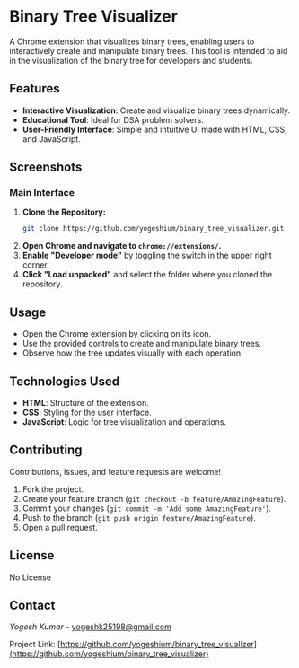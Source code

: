 # Binary Tree Visualizer

A Chrome extension that visualizes binary trees, enabling users to interactively create and manipulate binary trees. This tool is intended to aid in the visualization of the binary tree for developers and students.

## Features

- **Interactive Visualization**: Create and visualize binary trees dynamically.
- **Educational Tool**: Ideal for DSA problem solvers.
- **User-Friendly Interface**: Simple and intuitive UI made with HTML, CSS, and JavaScript.

## Screenshots

### Main Interface

1. **Clone the Repository:**
    ```bash
    git clone https://github.com/yogeshium/binary_tree_visualizer.git
    ```
2. **Open Chrome and navigate to `chrome://extensions/`.**
3. **Enable "Developer mode"** by toggling the switch in the upper right corner.
4. **Click "Load unpacked"** and select the folder where you cloned the repository.

## Usage

- Open the Chrome extension by clicking on its icon.
- Use the provided controls to create and manipulate binary trees.
- Observe how the tree updates visually with each operation.

## Technologies Used

- **HTML**: Structure of the extension.
- **CSS**: Styling for the user interface.
- **JavaScript**: Logic for tree visualization and operations.

## Contributing

Contributions, issues, and feature requests are welcome!

1. Fork the project.
2. Create your feature branch (`git checkout -b feature/AmazingFeature`).
3. Commit your changes (`git commit -m 'Add some AmazingFeature'`).
4. Push to the branch (`git push origin feature/AmazingFeature`).
5. Open a pull request.

## License

No License

## Contact

*Yogesh Kumar* - [yogeshk25198@gmail.com](mailto:yogeshk25198@gmail.com)

Project Link: [https://github.com/yogeshium/binary_tree_visualizer](https://github.com/yogeshium/binary_tree_visualizer)
